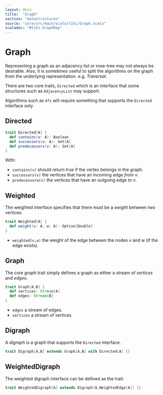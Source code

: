 ```yaml
---
layout: docs 
title:  "Graph"
section: "datastructures"
source: "core/src/main/scala/tiki/Graph.scala"
scaladoc: "#tiki.GraphRep"
---
```

# Graph

Representing a graph as an adjacency list or rose-tree may not always be desirable.
Also, it is sometimes useful to split the algorithms on the graph from the underlying
representation. e.g. _Traversal_.

There are two core traits, `Directed` which is an interface that some structures such
as `AdjacencyList` may support. 

Algorithms such as `dfs` will require something that supports the `Directed` interface only.

## Directed

```scala
trait Directed[A] {
  def contains(v: A): Boolean
  def successors(v: A): Set[A]
  def predecessors(v: A): Set[A]
}
```
With:

- `contains(v)` should return true if the vertex belongs in the graph.
- `successors(v)` the vertices that have an incoming edge *from* _v_.
- `predecessora(v)` the vertices that have an outgoing edge *to* _v_.

## Weighted

The weighted interface specifies that there must be a _weight_ between two vertices.

```scala
trait Weighted[A] {
  def weight(v: A, w: A): Option[Double]
}
```

- `weighted(v,w)` the weight of the edge between the nodes _v_ and _w_ (if the edge exists).

## Graph

The core _graph_ trait simply defines a graph as either a stream of _vertices_ and _edges_.

```scala
trait Graph[A,B] {
  def vertices: Stream[A]
  def edges: Stream[B]
}
```
- `edges` a stream of edges.
- `vertices` a stream of vertices

## Digraph

A _digraph_ is a graph that supports the `Directed` interface.

```scala
trait Digraph[A,B] extends Graph[A,B] with Directed[A] {}
```

## WeightedDigraph

The weighted digraph interface can be defined as the trait:

```scala
trait WeightedDigraph[A] extends Digraph[A,WeightedEdge[A]] {}
```